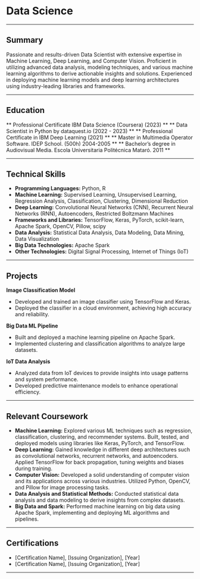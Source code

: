 # Data Science

---

## Summary

Passionate and results-driven Data Scientist with extensive expertise in Machine Learning, Deep Learning, and Computer Vision. Proficient in utilizing advanced data analysis, modeling techniques, and various machine learning algorithms to derive actionable insights and solutions. Experienced in deploying machine learning models and deep learning architectures using industry-leading libraries and frameworks.

---

## Education

** Professional Certificate IBM Data Science (Coursera) (2023) **
** Data Scientist in Python by dataquest.io (2022 - 2023) **
** Professional Certificate in IBM Deep Learning (2021) **
** Master in Multimedia Operator Software. IDEP School. (500h) 2004-2005 **
** Bachelor’s degree in Audiovisual Media. Escola Universitaria Politécnica Mataró. 2011 **



---

## Technical Skills

- **Programming Languages:** Python, R
- **Machine Learning:** Supervised Learning, Unsupervised Learning, Regression Analysis, Classification, Clustering, Dimensional Reduction
- **Deep Learning:** Convolutional Neural Networks (CNN), Recurrent Neural Networks (RNN), Autoencoders, Restricted Boltzmann Machines
- **Frameworks and Libraries:** TensorFlow, Keras, PyTorch, scikit-learn, Apache Spark, OpenCV, Pillow, scipy
- **Data Analysis:** Statistical Data Analysis, Data Modeling, Data Mining, Data Visualization
- **Big Data Technologies:** Apache Spark
- **Other Technologies:** Digital Signal Processing, Internet of Things (IoT)

---

## Projects

**Image Classification Model**

- Developed and trained an image classifier using TensorFlow and Keras.
- Deployed the classifier in a cloud environment, achieving high accuracy and reliability.

**Big Data ML Pipeline**

- Built and deployed a machine learning pipeline on Apache Spark.
- Implemented clustering and classification algorithms to analyze large datasets.

**IoT Data Analysis**

- Analyzed data from IoT devices to provide insights into usage patterns and system performance.
- Developed predictive maintenance models to enhance operational efficiency.

---

## Relevant Coursework

- **Machine Learning:** Explored various ML techniques such as regression, classification, clustering, and recommender systems. Built, tested, and deployed models using libraries like Keras, PyTorch, and TensorFlow.
- **Deep Learning:** Gained knowledge in different deep architectures such as convolutional networks, recurrent networks, and autoencoders. Applied TensorFlow for back propagation, tuning weights and biases during training.
- **Computer Vision:** Developed a solid understanding of computer vision and its applications across various industries. Utilized Python, OpenCV, and Pillow for image processing tasks.
- **Data Analysis and Statistical Methods:** Conducted statistical data analysis and data modeling to derive insights from complex datasets.
- **Big Data and Spark:** Performed machine learning on big data using Apache Spark, implementing and deploying ML algorithms and pipelines.

---

## Certifications

- [Certification Name], [Issuing Organization], [Year]
- [Certification Name], [Issuing Organization], [Year]

---

```
